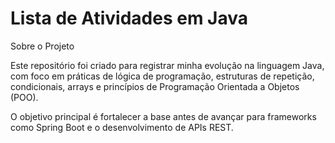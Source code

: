 # Lista de Atividades em Java

Sobre o Projeto

Este repositório foi criado para registrar minha evolução na linguagem Java, com foco em práticas de lógica de programação, estruturas de repetição, condicionais, arrays e princípios de Programação Orientada a Objetos (POO).

O objetivo principal é fortalecer a base antes de avançar para frameworks como Spring Boot e o desenvolvimento de APIs REST.
